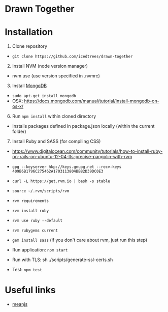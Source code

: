 # Drawn Together

# Installation

1. Clone repository
  * `git clone https://github.com/icedtrees/drawn-together`
2. Install NVM (node version manager)
  * nvm use (use version specified in .nvmrc)
3. Install [MongoDB](https://www.mongodb.org/downloads)
  * `sudo apt-get install mongodb`
  * OSX: https://docs.mongodb.com/manual/tutorial/install-mongodb-on-os-x/
6. Run `npm install` within cloned directory
  * Installs packages defined in package.json locally (within the current folder)
7. Install Ruby and SASS (for compiling CSS)
  * https://www.digitalocean.com/community/tutorials/how-to-install-ruby-on-rails-on-ubuntu-12-04-lts-precise-pangolin-with-rvm
  * `gpg --keyserver hkp://keys.gnupg.net --recv-keys 409B6B1796C275462A1703113804BB82D39DC0E3`
  * `curl -L https://get.rvm.io | bash -s stable`
  * `source ~/.rvm/scripts/rvm`
  * `rvm requirements`
  * `rvm install ruby`
  * `rvm use ruby --default`
  * `rvm rubygems current`
  * `gem install sass` (if you don't care about rvm, just run this step)

* Run application: `npm start`
* Run with TLS: sh ./scripts/generate-ssl-certs.sh
* Test: `npm test`

# Useful links
- [meanjs](https://github.com/meanjs/mean/tree/0.4.0)

